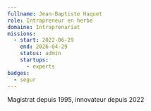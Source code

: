 ```yaml
---
fullname: Jean-Baptiste Haquet
role: Intrapreneur en herbe
domaine: Intraprenariat
missions:
  - start: 2022-06-29
    end: 2026-04-29
    status: admin
    startups:
      - experts
badges:
  - segur
---
```

Magistrat depuis 1995, innovateur depuis 2022
